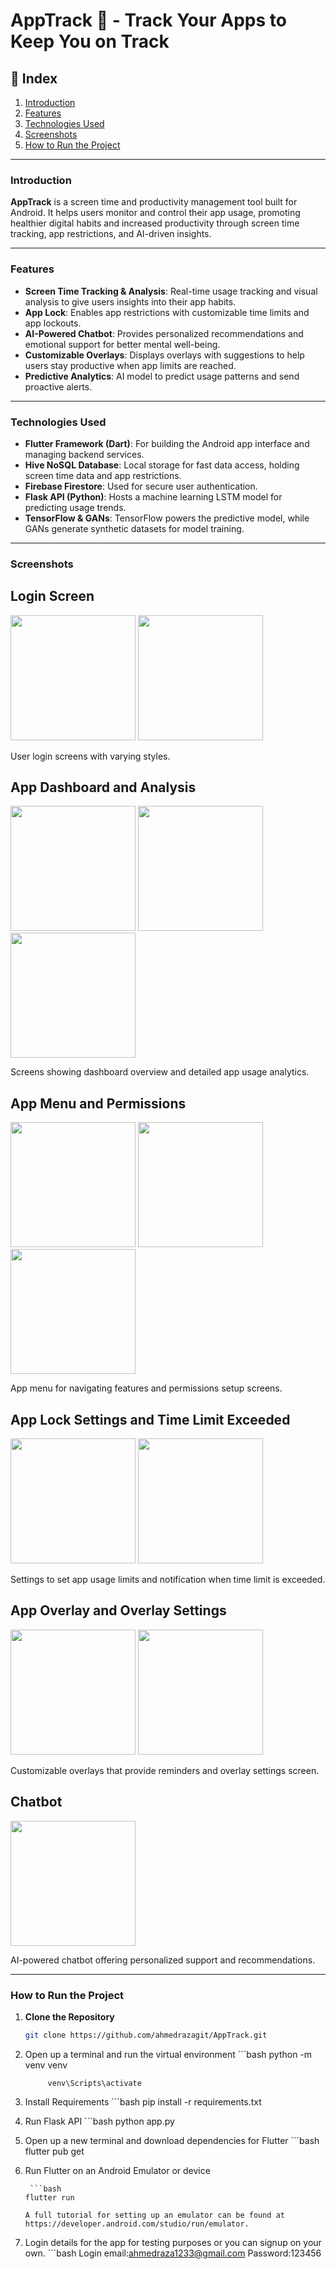 # AppTrack 📱 - Track Your Apps to Keep You on Track

## 📌 Index
1. [Introduction](#introduction)
2. [Features](#features)
3. [Technologies Used](#technologies-used)
4. [Screenshots](#screenshots)
5. [How to Run the Project](#how-to-run-the-project)

---

### Introduction
**AppTrack** is a screen time and productivity management tool built for Android. It helps users monitor and control their app usage, promoting healthier digital habits and increased productivity through screen time tracking, app restrictions, and AI-driven insights.

---

### Features
- **Screen Time Tracking & Analysis**: Real-time usage tracking and visual analysis to give users insights into their app habits.
- **App Lock**: Enables app restrictions with customizable time limits and app lockouts.
- **AI-Powered Chatbot**: Provides personalized recommendations and emotional support for better mental well-being.
- **Customizable Overlays**: Displays overlays with suggestions to help users stay productive when app limits are reached.
- **Predictive Analytics**: AI model to predict usage patterns and send proactive alerts.

---

### Technologies Used
- **Flutter Framework (Dart)**: For building the Android app interface and managing backend services.
- **Hive NoSQL Database**: Local storage for fast data access, holding screen time data and app restrictions.
- **Firebase Firestore**: Used for secure user authentication.
- **Flask API (Python)**: Hosts a machine learning LSTM model for predicting usage trends.
- **TensorFlow & GANs**: TensorFlow powers the predictive model, while GANs generate synthetic datasets for model training.

---

### Screenshots

## Login Screen  
<p float="left">
   <img src="https://github.com/user-attachments/assets/0675943c-0700-4f7d-bd08-7b52c7a48e65" width="200" />
   <img src="https://github.com/user-attachments/assets/d0390351-59a3-4905-93ba-771e11b4fbbc" width="200" />
</p>
User login screens with varying styles.

## App Dashboard and Analysis
<p float="left">
   <img src="https://github.com/user-attachments/assets/f7e135a0-3e60-4739-85ac-be84e04ffbaf" width="200" />
   <img src="https://github.com/user-attachments/assets/529e69c2-73e3-4ffe-b2b8-1c7f9859786c" width="200" />
   <img src="https://github.com/user-attachments/assets/d7125187-c60f-4889-a0ab-4fd485bd36e8" width="200" />
</p>
Screens showing dashboard overview and detailed app usage analytics.

## App Menu and Permissions
<p float="left">
   <img src="https://github.com/user-attachments/assets/cc445377-a0c9-46c9-9ee0-e9ced4fbb8fc" width="200" />
   <img src="https://github.com/user-attachments/assets/0d2e7d52-7663-4d78-8171-64c8b12ba9be" width="200" />
   <img src="https://github.com/user-attachments/assets/57eaf7e6-1265-49c9-9d1f-50ec175dcb57" width="200" />
</p>
App menu for navigating features and permissions setup screens.

## App Lock Settings and Time Limit Exceeded
<p float="left">
   <img src="https://github.com/user-attachments/assets/82bc2262-7efa-42ee-8b55-288d65f4d8f8" width="200" />
   <img src="https://github.com/user-attachments/assets/bf8e801b-9e9b-4362-bda6-691a015f7836" width="200" />
</p>
Settings to set app usage limits and notification when time limit is exceeded.

## App Overlay and Overlay Settings
<p float="left">
   <img src="https://github.com/user-attachments/assets/e0d36830-1876-438a-9bf3-41776309cc1c" width="200" />
   <img src="https://github.com/user-attachments/assets/ec67d708-f54c-4cc9-9aa1-3a10e4ff886c" width="200" />
</p>
Customizable overlays that provide reminders and overlay settings screen.

## Chatbot
<p float="left">
   <img src="https://github.com/user-attachments/assets/1c47d4b0-cb23-4371-8ff0-277d2d73ca0f" width="200" />
</p>
AI-powered chatbot offering personalized support and recommendations.

---

### How to Run the Project
1. **Clone the Repository**  
   ```bash
   git clone https://github.com/ahmedrazagit/AppTrack.git


2. Open up a terminal and run the virtual environment
             ```bash
            python -m venv venv

            venv\Scripts\activate

3. Install Requirements
             ```bash
            pip install -r requirements.txt

4. Run Flask API
             ```bash
            python app.py

5. Open up a new terminal and download dependencies for Flutter
             ```bash
            flutter pub get

6. Run Flutter on an Android Emulator or device
       
        ```bash
       flutter run

       A full tutorial for setting up an emulator can be found at https://developer.android.com/studio/run/emulator.


7. Login details for the app for testing purposes or you can signup on your own.
        ```bash
       Login email:ahmedraza1233@gmail.com
       Password:123456
